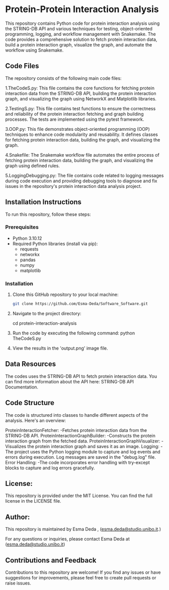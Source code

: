 # **Protein-Protein Interaction Analysis**

This repository contains Python code for protein interaction analysis using the STRING-DB API and various techniques for testing, object-oriented programming, logging, and workflow management with Snakemake. The code provides a comprehensive solution to fetch protein interaction data, build a protein interaction graph, visualize the graph, and automate the workflow using Snakemake.

## **Code Files**
The repository consists of the following main code files:

1.TheCodeS.py: This file contains the core functions for fetching protein interaction data from the STRING-DB API, building the protein interaction graph, and visualizing the graph using NetworkX and Matplotlib libraries.

2.TestingS.py: This file contains test functions to ensure the correctness and reliability of the protein interaction fetching and graph building processes. The tests are implemented using the pytest framework.

3.OOP.py: This file demonstrates object-oriented programming (OOP) techniques to enhance code modularity and reusability. It defines classes for fetching protein interaction data, building the graph, and visualizing the graph.

4.Snakefile: The Snakemake workflow file automates the entire process of fetching protein interaction data, building the graph, and visualizing the graph using defined rules.

5.LoggingDebugging.py: The file contains code related to logging messages during code execution and providing debugging tools to diagnose and fix issues in the repository's protein interaction data analysis project.


## **Installation Instructions**

To run this repository, follow these steps:

### Prerequisites
- Python 3.10.12
- Required Python libraries (install via pip):
  - requests
  - networkx
  - pandas
  - numpy
  - matplotlib

### Installation
1. Clone this GitHub repository to your local machine:
   ```bash
   git clone https://github.com/Esma-Deda/Software_Software.git

2. Navigate to the project directory:

   cd protein-interaction-analysis

3. Run the code by executing the following command:
    python TheCodeS.py

4. View the results in the 'output.png' image file.


## **Data Resources**

The codes uses the STRING-DB API to fetch protein interaction data. You can find more information about the API here: STRING-DB API Documentation.

## **Code Structure**

The code is structured into classes to handle different aspects of the analysis. Here's an overview:

ProteinInteractionFetcher:
    -Fetches protein interaction data from the STRING-DB API.
ProteinInteractionGraphBuilder:
    -Constructs the protein interaction graph from the fetched data.
ProteinInteractionGraphVisualizer:
    -Visualizes the protein interaction graph and saves it as an image.
Logging:
    -The project uses the Python logging module to capture and log events and errors during execution. Log messages are saved in the "debug.log" file.
Error Handling:
    -The code incorporates error handling with try-except blocks to capture and log errors gracefully.


## **License:**

This repository is provided under the MIT License. You can find the full license in the LICENSE file.


## **Author:**

This repository is maintained by Esma Deda ,
(esma.deda@studio.unibo.it.)

For any questions or inquiries, please contact Esma Deda at (esma.deda@studio.unibo.it)

## **Contributions and Feedback**

Contributions to this repository are welcome! If you find any issues or have suggestions for improvements, please feel free to create pull requests or raise issues.

